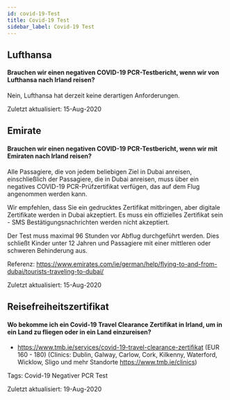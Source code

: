 ```yaml
---
id: covid-19-Test
title: Covid-19 Test
sidebar_label: Covid-19 Test
---
```



## Lufthansa

#### **Brauchen wir einen negativen COVID-19 PCR-Testbericht, wenn wir von Lufthansa nach Irland reisen?**

Nein, Lufthansa hat derzeit keine derartigen Anforderungen.

Zuletzt aktualisiert: 15-Aug-2020

## Emirate

#### **Brauchen wir einen negativen COVID-19 PCR-Testbericht, wenn wir mit Emiraten nach Irland reisen?**

Alle Passagiere, die von jedem beliebigen Ziel in Dubai anreisen, einschließlich der Passagiere, die in Dubai anreisen, muss über ein negatives COVID-19 PCR-Prüfzertifikat verfügen, das auf dem Flug angenommen werden kann.

Wir empfehlen, dass Sie ein gedrucktes Zertifikat mitbringen, aber digitale Zertifikate werden in Dubai akzeptiert. Es muss ein offizielles Zertifikat sein - SMS Bestätigungsnachrichten werden nicht akzeptiert.

Der Test muss maximal 96 Stunden vor Abflug durchgeführt werden. Dies schließt Kinder unter 12 Jahren und Passagiere mit einer mittleren oder schweren Behinderung aus.


Referenz: https://www.emirates.com/ie/german/help/flying-to-and-from-dubai/tourists-traveling-to-dubai/

Zuletzt aktualisiert: 15-Aug-2020

## Reisefreiheitszertifikat

#### Wo bekomme ich ein Covid-19 Travel Clearance Zertifikat in Irland, um in ein Land zu fliegen oder in ein Land einzureisen?

* https://www.tmb.ie/services/covid-19-travel-clearance-zertifikat (EUR 160 - 180) (Clinics: Dublin, Galway, Carlow, Cork, Kilkenny, Waterford, Wicklow, Sligo und mehr Standorte https://www.tmb.ie/clinics)

Tags: Covid-19 Negativer PCR Test

Zuletzt aktualisiert: 19-Aug-2020
